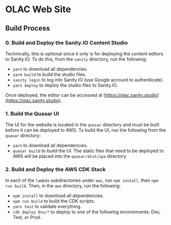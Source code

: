 # OLAC Web Site

## Build Process

### 0. Build and Deploy the Sanity.IO Content Studio

Technically, this is optional since it only is for deploying the content editors to Sanity.IO. To do this, from the
```sanity``` directory, run the following:

* ```yarn``` to download all dependencies.
* ```yarm build``` to build the studio files.
* ```sanity login``` to log into Sanity IO (use Google account to authenticate).
* ```yarn deploy``` to deploy the studio files to Sanity.IO.

Once deployed, the editor can be accessed at [https://olac.sanity.studio](https://olac.sanity.studio).

### 1. Build the Quasar UI

The UI for the website is located in the ```quasar``` directory and must be built before it can be deployed to AWS.
To build the UI, run the following from the ```quasar``` directory:

* ```yarn``` to download all dependencies.
* ```quasar build``` to build the UI. The static files that need to be deployed to AWS will be placed into the 
  ```quasar/dist/spa``` directory.

### 2. Build and Deploy the AWS CDK Stack

In each of the ```lambda``` subdirectories under ```aws```, run ```npm install```, then ```npm run build```. Then, in the ```aws``` directory,
run the following:

* ```npm install``` to download all dependencies.
* ```npm run build``` to build the CDK scripts.
* ```yarn test``` to validate everything.
* ```cdk deploy Env/*``` to deploy to one of the following environments: Dev, Test, or Prod.

